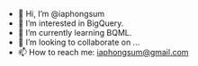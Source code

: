 - 👋 Hi, I’m @iaphongsum
- 👀 I’m interested in BigQuery.
- 🌱 I’m currently learning BQML.
- 💞️ I’m looking to collaborate on ...
- 📫 How to reach me: iaphongsum@gmail.com

<!---
iaphongsum/iaphongsum is a ✨ special ✨ repository because its `README.md` (this file) appears on your GitHub profile.
You can click the Preview link to take a look at your changes.
--->
